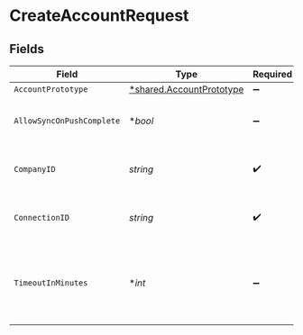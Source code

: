 # CreateAccountRequest


## Fields

| Field                                                                      | Type                                                                       | Required                                                                   | Description                                                                | Example                                                                    |
| -------------------------------------------------------------------------- | -------------------------------------------------------------------------- | -------------------------------------------------------------------------- | -------------------------------------------------------------------------- | -------------------------------------------------------------------------- |
| `AccountPrototype`                                                         | [*shared.AccountPrototype](../../../pkg/models/shared/accountprototype.md) | :heavy_minus_sign:                                                         | N/A                                                                        |                                                                            |
| `AllowSyncOnPushComplete`                                                  | **bool*                                                                    | :heavy_minus_sign:                                                         | Allow a sync upon push completion.                                         |                                                                            |
| `CompanyID`                                                                | *string*                                                                   | :heavy_check_mark:                                                         | Unique identifier for a company.                                           | 8a210b68-6988-11ed-a1eb-0242ac120002                                       |
| `ConnectionID`                                                             | *string*                                                                   | :heavy_check_mark:                                                         | Unique identifier for a connection.                                        | 2e9d2c44-f675-40ba-8049-353bfcb5e171                                       |
| `TimeoutInMinutes`                                                         | **int*                                                                     | :heavy_minus_sign:                                                         | Time limit for the push operation to complete before it is timed out.      |                                                                            |